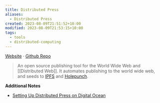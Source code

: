 ```yaml
---
title: Distributed Press
aliases:
  - Distributed Press
created: 2023-08-09T21:51:52+10:00
modified: 2023-08-09T21:53:15+10:00
tags:
  - tools
  - distributed-computing
---
```

[Website](https://distributed.press/)  ·  [Github Repo](https://github.com/hyphacoop/api.distributed.press)

> An open source publishing tool for the World Wide Web and [[Distributed Web]]. It automates publishing to the world wide web, and seeds to [IPFS](ipfs.md) and [Holepunch](holepunch.md).

**Additional Notes**
- [Setting Up Distributed Press on Digital Ocean](posts/setting-up-distributed-press-on-digital-ocean.md)